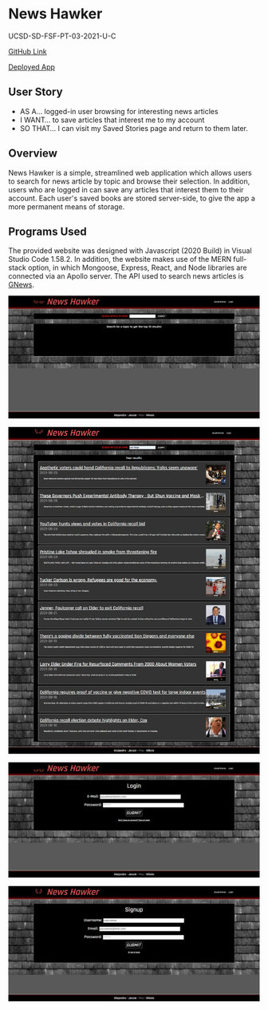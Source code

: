 # News Hawker

UCSD-SD-FSF-PT-03-2021-U-C

[GitHub Link](https://github.com/maxwellstickels/news-hawker)

[Deployed App](https://news-hawker.herokuapp.com/)


## User Story
* AS A… logged-in user browsing for interesting news articles
* I WANT… to save articles that interest me to my account
* SO THAT… I can visit my Saved Stories page and return to them later.

## Overview
News Hawker is a simple, streamlined web application which allows users to search for news article by topic and browse their selection. In addition, users who are logged in can save any articles that interest them to their account. Each user's saved books are stored server-side, to give the app a more permanent means of storage.

## Programs Used
The provided website was designed with Javascript (2020 Build) in Visual Studio Code 1.58.2. In addition, the website makes use of the MERN full-stack option, in which Mongoose, Express, React, and Node libraries are connected via an Apollo server. The API used to search news articles is [GNews](https://gnews.io/).


![Screenshoot](client\public\1.png)


![Screenshoot](client\public\2.png)


![Screenshoot](client\public\3.png)


![Screenshoot](client\public\4.png)